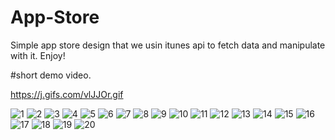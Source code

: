 # App-Store
Simple app store design that we usin itunes api to fetch data and manipulate with it.
Enjoy!

#short demo video.


https://j.gifs.com/vlJJOr.gif

![1](https://user-images.githubusercontent.com/34996617/57621796-a8d65200-758c-11e9-961d-7fba682fc13d.png)
![2](https://user-images.githubusercontent.com/34996617/57621798-aaa01580-758c-11e9-8754-ced581d71b42.png)
![3](https://user-images.githubusercontent.com/34996617/57621802-abd14280-758c-11e9-97c3-f054a84401b5.png)
![4](https://user-images.githubusercontent.com/34996617/57621809-ad9b0600-758c-11e9-9170-a39525a01260.png)
![5](https://user-images.githubusercontent.com/34996617/57621812-af64c980-758c-11e9-9515-56c8d58f5d08.png)
![6](https://user-images.githubusercontent.com/34996617/57621817-b25fba00-758c-11e9-9f9a-b5016234bb10.png)
![7](https://user-images.githubusercontent.com/34996617/57621821-b390e700-758c-11e9-8ed0-77260e6db98b.png)
![8](https://user-images.githubusercontent.com/34996617/57621825-b55aaa80-758c-11e9-8b98-5d3a5f9e5dcc.png)
![9](https://user-images.githubusercontent.com/34996617/57621829-b7246e00-758c-11e9-9768-3c2ee3f4a908.png)
![10](https://user-images.githubusercontent.com/34996617/57621836-b8ee3180-758c-11e9-9e55-d5bbd0e6cead.png)
![11](https://user-images.githubusercontent.com/34996617/57621842-bab7f500-758c-11e9-9f7e-32fec1ee82fc.png)
![12](https://user-images.githubusercontent.com/34996617/57621850-bc81b880-758c-11e9-97f6-b183c56f10a3.png)
![13](https://user-images.githubusercontent.com/34996617/57621859-bf7ca900-758c-11e9-9896-6f1c13b7412f.png)
![14](https://user-images.githubusercontent.com/34996617/57622071-2601c700-758d-11e9-8aaf-7ba02e8b0c7f.png)
![15](https://user-images.githubusercontent.com/34996617/57622074-2732f400-758d-11e9-993f-8338e9f48ea7.png)
![16](https://user-images.githubusercontent.com/34996617/57622075-27cb8a80-758d-11e9-9e49-e7dc5a0f864c.png)
![17](https://user-images.githubusercontent.com/34996617/57622077-27cb8a80-758d-11e9-8b7d-6713911545fe.png)
![18](https://user-images.githubusercontent.com/34996617/57622079-27cb8a80-758d-11e9-96ce-d54ef3be7f04.png)
![19](https://user-images.githubusercontent.com/34996617/57622081-27cb8a80-758d-11e9-8b70-b1c84e1ec630.png)
![20](https://user-images.githubusercontent.com/34996617/57622072-269a5d80-758d-11e9-93e1-a67ec92012e6.png)
